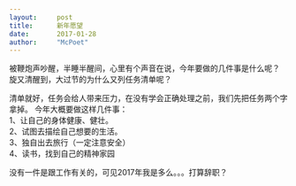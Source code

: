 ```yaml
---
layout:     post
title:      新年愿望
date:       2017-01-28
author:     "McPoet"
---
```


被鞭炮声吵醒，半睡半醒间，心里有个声音在说，今年要做的几件事是什么呢？
旋又清醒到，大过节的为什么又列任务清单呢？

清单就好，任务会给人带来压力，在没有学会正确处理之前，我们先把任务两个字拿掉。
今年大概要做这样几件事：<br>
1、让自己的身体健康、健壮。<br>
2、试图去描绘自己想要的生活。<br>
3、独自出去旅行（一定注意安全）<br>
4、读书，找到自己的精神家园<br>

没有一件是跟工作有关的，可见2017年我是多么。。。打算辞职？
